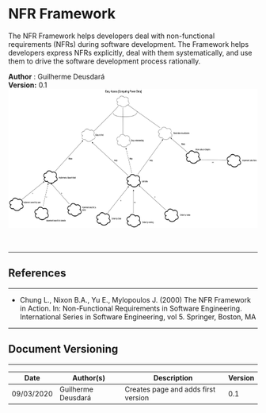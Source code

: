 # NFR Framework

The NFR Framework helps developers deal with non-functional requirements (NFRs) during software development. The Framework helps developers express NFRs explicitly, deal with them systematically, and use them to drive the software development process rationally.

**Author** : Guilherme Deusdará</br>
**Version:** 0.1</br>
[<img src="./images/NFR-easy-access-to-data-v0.png" width="524" height="280">](./images/NFR-easy-access-to-data-v0.png)

<br>

---
## References
---
- Chung L., Nixon B.A., Yu E., Mylopoulos J. (2000) The NFR Framework in Action. In: Non-Functional Requirements in Software Engineering. International Series in Software Engineering, vol 5. Springer, Boston, MA

***
## Document Versioning
---

| Date | Author(s) | Description | Version |
|------|-------|-----------|--------|
| 09/03/2020 | Guilherme Deusdará | Creates page and adds first version | 0.1 |

